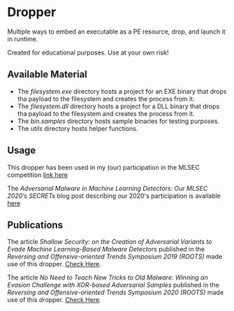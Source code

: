 # Dropper

Multiple ways to embed an executable as a PE resource, drop, and launch it in runtime.

Created for educational purposes. Use at your own risk!

## Available Material

* The *filesystem.exe* directory hosts a project for an EXE binary that drops tha payload to the filesystem and creates the process from it.
* The *filesystem.dll* directory hosts a project for a DLL binary that drops tha payload to the filesystem and creates the process from it.
* The *bin.samples* directory hosts sample binaries for testing purposes.
* The *utils* directory hosts helper functions.

## Usage

This dropper has been used in my (our) participation in the MLSEC competition [link here](https://mlsec.io/)

The *Adversarial Malware in Machine Learning Detectors: Our MLSEC 2020’s SECRETs* blog post describing our 2020's participation is available [here](https://secret.inf.ufpr.br/2020/09/29/adversarial-malware-in-machine-learning-detectors-our-mlsec-2020-secrets/)

## Publications

The article *Shallow Security: on the Creation of Adversarial Variants to Evade Machine Learning-Based Malware Detectors* published in the *Reversing and Offensive-oriented Trends Symposium 2019 (ROOTS)* made use of this dropper. [Check Here](paper/roots_shallow.pdf). 

The article *No Need to Teach New Tricks to Old Malware: Winning an Evasion Challenge with XOR-based Adversarial Samples* published in the *Reversing and Offensive-oriented Trends Symposium 2020 (ROOTS)* made use of this dropper. [Check Here](paper/roots_mlsec20.pdf). 
